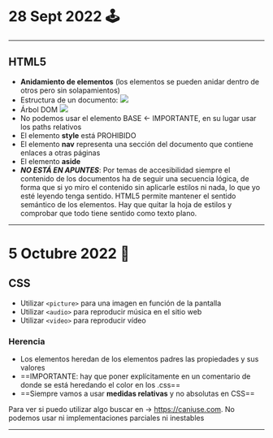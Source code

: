# 28 Sept 2022 🕹
---
## HTML5
- **Anidamiento de elementos** (los elementos se pueden anidar dentro de otros pero sin solapamientos)
- Estructura de un documento:
![](./img/html%20estructura.png|500)
- Árbol DOM
![](./img/arbol%20dom.png|600)
- No podemos usar el elemento BASE <- IMPORTANTE, en su lugar usar los paths relativos
- El elemento **style** está PROHIBIDO
- El elemento **nav** representa una sección del documento que contiene enlaces a otras páginas
- El elemento **aside** 
- ***NO ESTÁ EN APUNTES***: Por temas de accesibilidad siempre el contenido de los documentos ha de seguir una secuencia lógica, de forma que si yo miro el contenido sin aplicarle estilos ni nada, lo que yo esté leyendo tenga sentido. HTML5 permite mantener el sentido semántico de los elementos. Hay que quitar la hoja de estilos y comprobar que todo tiene sentido como texto plano.

---
# 5 Octubre 2022 🍇
## CSS
- Utilizar `<picture>` para una imagen en función de la pantalla
- Utilizar `<audio>` para reproducir música en el sitio web
- Utilizar `<video>` para reproducir vídeo

### Herencia
- Los elementos heredan de los elementos padres las propiedades y sus valores
- ==IMPORTANTE: hay que poner explícitamente en un comentario de donde se está heredando el color en los .css==
- ==Siempre vamos a usar **medidas relativas** y no absolutas en CSS==

Para ver si puedo utilizar algo buscar en -> https://caniuse.com. No podemos usar ni implementaciones parciales ni inestables

---